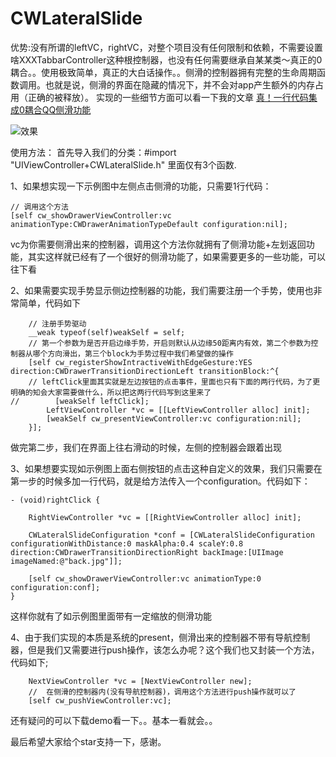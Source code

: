 # CWLateralSlide
优势:没有所谓的leftVC，rightVC，对整个项目没有任何限制和依赖，不需要设置啥XXXTabbarController这种根控制器，也没有任何需要继承自某某类～真正的0耦合。。使用极致简单，真正的大白话操作。。侧滑的控制器拥有完整的生命周期函数调用。也就是说，侧滑的界面在隐藏的情况下，并不会对app产生额外的内存占用（正确的被释放）。
    实现的一些细节方面可以看一下我的文章
[真！一行代码集成0耦合QQ侧滑功能](http://www.jianshu.com/p/6b83846d461c) 

    
![效果](https://github.com/ChavezChen/CWLateralSlide/blob/master/GIF1.gif)

使用方法：
首先导入我们的分类：#import "UIViewController+CWLateralSlide.h" 里面仅有3个函数.
   
   1、如果想实现一下示例图中左侧点击侧滑的功能，只需要1行代码：
```
// 调用这个方法
[self cw_showDrawerViewController:vc animationType:CWDrawerAnimationTypeDefault configuration:nil];
```
vc为你需要侧滑出来的控制器，调用这个方法你就拥有了侧滑功能+左划返回功能，其实这样就已经有了一个很好的侧滑功能了，如果需要更多的一些功能，可以往下看

2、如果需要实现手势显示侧边控制器的功能，我们需要注册一个手势，使用也非常简单，代码如下
```
    // 注册手势驱动
    __weak typeof(self)weakSelf = self;
    // 第一个参数为是否开启边缘手势，开启则默认从边缘50距离内有效，第二个参数为控制器从哪个方向滑出，第三个block为手势过程中我们希望做的操作
    [self cw_registerShowIntractiveWithEdgeGesture:YES direction:CWDrawerTransitionDirectionLeft transitionBlock:^{
    // leftClick里面其实就是左边按钮的点击事件，里面也只有下面的两行代码，为了更明确的知会大家需要做什么，所以把这两行代码写到这里来了
//        [weakSelf leftClick];
        LeftViewController *vc = [[LeftViewController alloc] init];
        [weakSelf cw_presentViewController:vc configuration:nil];
    }];
```
做完第二步，我们在界面上往右滑动的时候，左侧的控制器会跟着出现

3、如果想要实现如示例图上面右侧按钮的点击这种自定义的效果，我们只需要在第一步的时候多加一行代码，就是给方法传入一个configuration。代码如下：
```
- (void)rightClick {
    
    RightViewController *vc = [[RightViewController alloc] init];
    
    CWLateralSlideConfiguration *conf = [CWLateralSlideConfiguration configurationWithDistance:0 maskAlpha:0.4 scaleY:0.8 direction:CWDrawerTransitionDirectionRight backImage:[UIImage imageNamed:@"back.jpg"]];
    
    [self cw_showDrawerViewController:vc animationType:0 configuration:conf];
}
```
这样你就有了如示例图里面带有一定缩放的侧滑功能

4、由于我们实现的本质是系统的present，侧滑出来的控制器不带有导航控制器，但是我们又需要进行push操作，该怎么办呢？这个我们也又封装一个方法，代码如下;
```
    NextViewController *vc = [NextViewController new];
    //  在侧滑的控制器内(没有导航控制器)，调用这个方法进行push操作就可以了
    [self cw_pushViewController:vc];
```
还有疑问的可以下载demo看一下。。基本一看就会。。

最后希望大家给个star支持一下，感谢。

